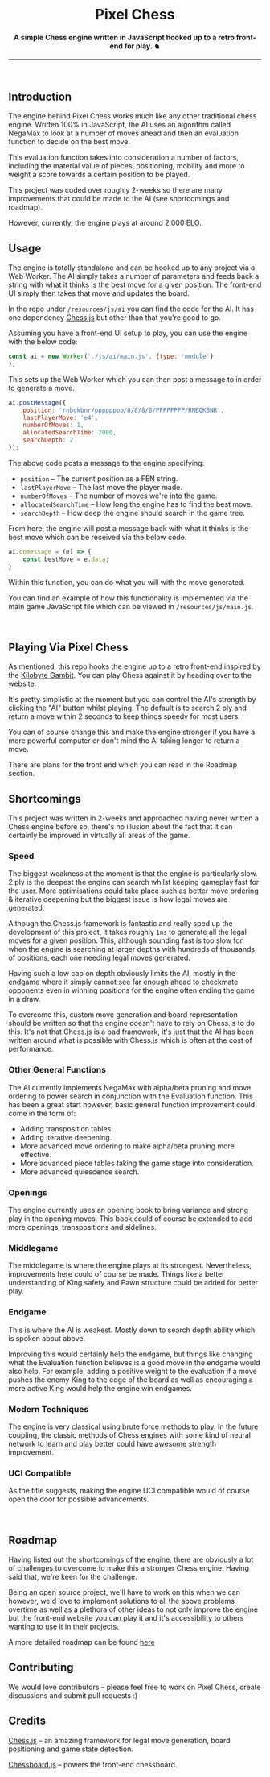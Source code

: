 <br>
<h1 align='center'>
    Pixel Chess
</h1>

<h4 align="center">
    A simple Chess engine written in JavaScript hooked up to a retro front-end for play. ♞
</h4>
<hr>
<br>

## Introduction
The engine behind Pixel Chess works much like any other traditional chess engine. Written 100% in JavaScript, the AI uses an algorithm called NegaMax to look at a number of moves ahead and then an evaluation function to decide on the best move.

This evaluation function takes into consideration a number of factors, including the material value of pieces, positioning, mobility and more to weight a score towards a certain position to be played.

This project was coded over roughly 2-weeks so there are many improvements that could be made to the AI (see shortcomings and roadmap).

However, currently, the engine plays at around 2,000 [ELO](https://www.chess.com/terms/elo-rating-chess).

## Usage
The engine is totally standalone and can be hooked up to any project via a Web Worker. The AI simply takes a number of parameters and feeds back a string with what it thinks is the best move for a given position. The front-end UI simply then takes that move and updates the board.

In the repo under `/resources/js/ai` you can find the code for the AI. It has one dependency [Chess.js](https://github.com/jhlywa/chess.js) but other than that you're good to go.

Assuming you have a front-end UI setup to play, you can use the engine with the below code:

```js
const ai = new Worker('./js/ai/main.js', {type: 'module'}
);
```

This sets up the Web Worker which you can then post a message to in order to generate a move.

```js
ai.postMessage({
    position: 'rnbqkbnr/pppppppp/8/8/8/8/PPPPPPPP/RNBQKBNR',
    lastPlayerMove: 'e4',
    numberOfMoves: 1,
    allocatedSearchTime: 2000,
    searchDepth: 2
});
```

The above code posts a message to the engine specifying:

- `position` – The current position as a FEN string.
- `lastPlayerMove` – The last move the player made.
- `numberOfMoves` – The number of moves we're into the game.
- `allocatedSearchTime` – How long the engine has to find the best move.
- `searchDepth` – How deep the engine should search in the game tree.

From here, the engine will post a message back with what it thinks is the best move which can be received via the below code.

```js
ai.onmessage = (e) => {
    const bestMove = e.data;
}
```

Within this function, you can do what you will with the move generated.

You can find an example of how this functionality is implemented via the main game JavaScript file which can be viewed in `/resources/js/main.js`.

<br>

## Playing Via Pixel Chess
As mentioned, this repo hooks the engine up to a retro front-end inspired by the [Kilobyte Gambit](https://vole.wtf/kilobytes-gambit/). You can play Chess against it by heading over to the [website](https://chess.barr.media).

It's pretty simplistic at the moment but you can control the AI's strength by clicking the "AI" button whilst playing. The default is to search 2 ply and return a move within 2 seconds to keep things speedy for most users.

You can of course change this and make the engine stronger if you have a more powerful computer or don't mind the AI taking longer to return a move.

There are plans for the front end which you can read in the Roadmap section.

## Shortcomings
This project was written in 2-weeks and approached having never written a Chess engine before so, there's no illusion about the fact that it can certainly be improved in virtually all areas of the game.

### Speed
The biggest weakness at the moment is that the engine is particularly slow. 2 ply is the deepest the engine can search whilst keeping gameplay fast for the user. More optimisations could take place such as better move ordering & iterative deepening but the biggest issue is how legal moves are generated.

Although the Chess.js framework is fantastic and really sped up the development of this project, it takes roughly `1ms` to generate all the legal moves for a given position. This, although sounding fast is too slow for when the engine is searching at larger depths with hundreds of thousands of positions, each one needing legal moves generated.

Having such a low cap on depth obviously limits the AI, mostly in the endgame where it simply cannot see far enough ahead to checkmate opponents even in winning positions for the engine often ending the game in a draw.

To overcome this, custom move generation and board representation should be written so that the engine doesn't have to rely on Chess.js to do this. It's not that Chess.js is a bad framework, it's just that the AI has been written around what is possible with Chess.js which is often at the cost of performance.

### Other General Functions
The AI currently implements NegaMax with alpha/beta pruning and move ordering to power search in conjunction with the Evaluation function. This has been a great start however, basic general function improvement could come in the form of:

- Adding transposition tables.
- Adding iterative deepening.
- More advanced move ordering to make alpha/beta pruning more effective.
- More advanced piece tables taking the game stage into consideration.
- More advanced quiescence search.

### Openings
The engine currently uses an opening book to bring variance and strong play in the opening moves. This book could of course be extended to add more openings, transpositions and sidelines.

### Middlegame
The middlegame is where the engine plays at its strongest. Nevertheless, improvements here could of course be made. Things like a better understanding of King safety and Pawn structure could be added for better play.

### Endgame
This is where the AI is weakest. Mostly down to search depth ability which is spoken about above.

Improving this would certainly help the endgame, but things like changing what the Evaluation function believes is a good move in the endgame would also help. For example, adding a positive weight to the evaluation if a move pushes the enemy King to the edge of the board as well as encouraging a more active King would help the engine win endgames.

### Modern Techniques
The engine is very classical using brute force methods to play. In the future coupling, the classic methods of Chess engines with some kind of neural network to learn and play better could have awesome strength improvement.

### UCI Compatible
As the title suggests, making the engine UCI compatible would of course open the door for possible advancements.

<br>

## Roadmap
Having listed out the shortcomings of the engine, there are obviously a lot of challenges to overcome to make this a stronger Chess engine. Having said that, we're keen for the challenge.

Being an open source project, we'll have to work on this when we can however, we'd love to implement solutions to all the above problems overtime as well as a plethora of other ideas to not only improve the engine but the front-end website you can play it and it's accessibility to others wanting to use it in their projects.

A more detailed roadmap can be found [here](https://faceted-period-56f.notion.site/84d80b6c1c7c4d7e9137eadef5f82c9c?v=b18451b52ea543d6b84b329430e031ac)

## Contributing
We would love contributors – please feel free to work on Pixel Chess, create discussions and submit pull requests :)

## Credits
[Chess.js](https://github.com/jhlywa/chess.js) – an amazing framework for legal move generation, board positioning and game state detection.

[Chessboard.js](https://chessboardjs.com/index.html) – powers the front-end chessboard.
